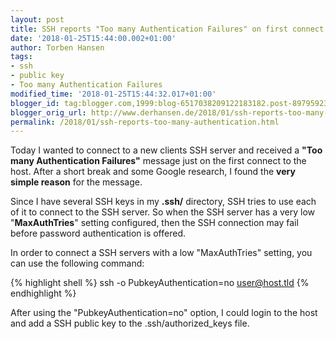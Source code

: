 ```yaml
---
layout: post
title: SSH reports "Too many Authentication Failures" on first connect
date: '2018-01-25T15:44:00.002+01:00'
author: Torben Hansen
tags:
- ssh
- public key
- Too many Authentication Failures
modified_time: '2018-01-25T15:44:32.017+01:00'
blogger_id: tag:blogger.com,1999:blog-6517038209122183182.post-8979592394844216214
blogger_orig_url: http://www.derhansen.de/2018/01/ssh-reports-too-many-authentication.html
permalink: /2018/01/ssh-reports-too-many-authentication.html
---
```


Today I wanted to connect to a new clients SSH server and received a **"Too many Authentication Failures"** message just
on the first connect to the host. After a short break and some Google research, I found the **very simple reason** for
the message.

Since I have several SSH keys in my **.ssh/** directory, SSH tries to use each of it to connect to the SSH server. So
when the SSH server has a very low "**MaxAuthTries**" setting configured, then the SSH connection may fail before
password authentication is offered.

In order to connect a SSH servers with a low "MaxAuthTries" setting, you can use the following command:

{% highlight shell %}
ssh -o PubkeyAuthentication=no user@host.tld
{% endhighlight %}

After using the "PubkeyAuthentication=no" option, I could login to the host and add a SSH public key to the
.ssh/authorized\_keys file.